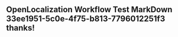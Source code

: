 <properties
ms.topic="hero-topic"
ms.test1="hero-topic"
ms.test2="test"/>


## OpenLocalization Workflow Test MarkDown 33ee1951-5c0e-4f75-b813-7796012251f3 thanks!



<!--HONumber=Sep16_HO1-->


